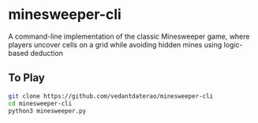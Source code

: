 # minesweeper-cli
A command-line implementation of the classic Minesweeper game, 
where players uncover cells on a grid while avoiding hidden mines using logic-based deduction

## To Play
```bash
git clone https://github.com/vedantdaterao/minesweeper-cli
cd minesweeper-cli
python3 minesweeper.py
```